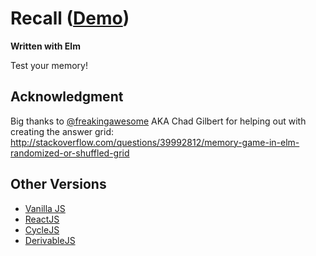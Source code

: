 # Recall ([Demo](http://mruzekw.github.io/recall-elm))
**Written with Elm**

Test your memory!

## Acknowledgment
Big thanks to [@freakingawesome](https://github.com/freakingawesome) AKA Chad Gilbert for helping out with creating the
answer grid: http://stackoverflow.com/questions/39992812/memory-game-in-elm-randomized-or-shuffled-grid

## Other Versions
  - [Vanilla JS](https://github.com/mruzekw/recall)
  - [ReactJS](https://github.com/mruzekw/recall-reactjs)
  - [CycleJS](https://github.com/mruzekw/recall-cyclejs)
  - [DerivableJS](https://github.com/mruzekw/recall-derivablejs)
